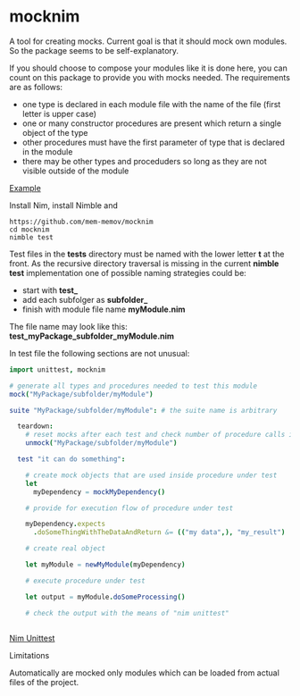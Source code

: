 # mocknim

A tool for creating mocks. Current goal is that it should mock own modules. So the package seems to be self-explanatory. 

If you should choose to compose your modules like it is done here, you can count on this package to provide you with mocks needed. The requirements are as follows:

* one type is declared in each module file with the name of the file (first letter is upper case)
* one or many constructor procedures are present which return a single object of the type
* other procedures must have the first parameter of type that is declared in the module
* there may be other types and proceduders so long as they are not visible outside of the module

[Example](src/mocknim/name.nim)

Install Nim, install Nimble and

```
https://github.com/mem-memov/mocknim
cd mocknim
nimble test
```

Test files in the **tests** directory must be named with the lower letter **t** at the front. As the recursive directory traversal is missing in the current **nimble test** implementation one of possible naming strategies could be:

* start with **test_**
* add each subfolger as **subfolder_**
* finish with module file name **myModule.nim**

The file name may look like this: **test_myPackage_subfolder_myModule.nim**

In test file the following sections are not unusual:

```nim
import unittest, mocknim

# generate all types and procedures needed to test this module
mock("MyPackage/subfolder/myModule")

suite "MyPackage/subfolder/myModule": # the suite name is arbitrary

  teardown:
    # reset mocks after each test and check number of procedure calls in the test
    unmock("MyPackage/subfolder/myModule")

  test "it can do something":

    # create mock objects that are used inside procedure under test
    let
      myDependency = mockMyDependency()

    # provide for execution flow of procedure under test

    myDependency.expects
      .doSomeThingWithTheDataAndReturn &= (("my data",), "my_result")

    # create real object

    let myModule = newMyModule(myDependency)

    # execute procedure under test

    let output = myModule.doSomeProcessing()

    # check the output with the means of "nim unittest"
    
```


[Nim Unittest](https://nim-lang.org/docs/unittest.html)


Limitations

Automatically are mocked only modules which can be loaded from actual files of the project. 